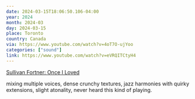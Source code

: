 ```yaml
---
date: 2024-03-15T18:06:50.106-04:00
year: 2024
month: 2024-03
day: 2024-03-15
place: Toronto
country: Canada
via: https://www.youtube.com/watch?v=4oT7O-ujYoo
categories: ["sound"]
link: https://www.youtube.com/watch?v=eVRQITCtyH4
---
```

[Sullivan Fortner: Once I Loved](https://www.youtube.com/watch?v=eVRQITCtyH4)

mixing multiple voices, dense crunchy textures, jazz harmonies with quirky extensions, slight atonality, never heard this kind of playing.
